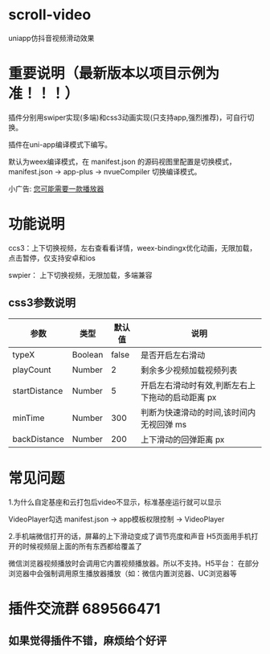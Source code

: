 # scroll-video
uniapp仿抖音视频滑动效果
# 重要说明（最新版本以项目示例为准！！！）
插件分别用swiper实现(多端)和css3动画实现(只支持app,强烈推荐)，可自行切换。

插件在uni-app编译模式下编写。

默认为weex编译模式，在 manifest.json 的源码视图里配置是切换模式， manifest.json -> app-plus -> nvueCompiler 切换编译模式。

小广告: [您可能需要一款播放器](https://ext.dcloud.net.cn/plugin?id=785)
# 功能说明

ccs3：上下切换视频，左右查看看详情，weex-bindingx优化动画，无限加载，点击暂停，仅支持安卓和ios

swpier： 上下切换视频，无限加载，多端兼容

## css3参数说明

| 参数 | 类型 | 默认值 | 说明 |
| --- | --- | --- | --- |
| typeX | Boolean | false | 是否开启左右滑动 |
| playCount | Number | 2 | 剩余多少视频加载视频列表 |
| startDistance | Number | 5 | 开启左右滑动时有效,判断左右上下拖动的启动距离 px |
| minTime | Number | 300 | 判断为快速滑动的时间,该时间内无视回弹 ms |
| backDistance | Number | 200 | 上下滑动的回弹距离 px |

# 常见问题

1.为什么自定基座和云打包后video不显示，标准基座运行就可以显示

VideoPlayer勾选 manifest.json -> app模板权限控制 -> VideoPlayer

2.手机端微信打开的话，屏幕的上下滑动变成了调节亮度和声音
H5页面用手机打开的时候视频层上面的所有东西都给覆盖了

微信浏览器视频播放时会调用它内置视频播放器。所以不支持。H5平台： 在部分浏览器中会强制调用原生播放器播放（如：微信内置浏览器、UC浏览器等

# 插件交流群 689566471


## 如果觉得插件不错，麻烦给个好评
